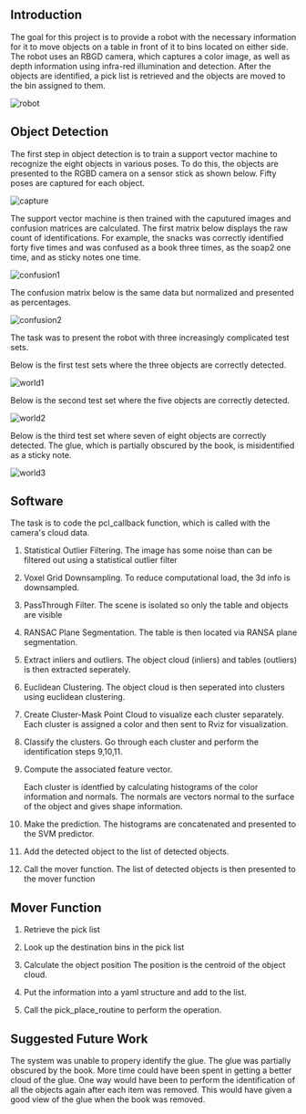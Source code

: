 ## Introduction

The goal for this project is to provide a robot with the necessary information for it to move objects on a table in front of it to bins located on either side.  The robot uses an RBGD camera, which captures a  color image, as well as depth information using infra-red illumination and detection.  After the objects are identified, a pick list is retrieved and the objects are moved to the bin assigned to them.

![robot](misc_images/robot.png)

## Object Detection

The first step in object detection is to train a support vector machine to recognize the eight objects in various poses.  To do this, the objects are presented to the RGBD camera on a sensor stick as shown below.  Fifty poses are captured for each object.

![capture](misc_images/capture_features.png)

The support vector machine is then trained with the caputured images and confusion matrices are calculated.  The first matrix below displays the raw count of identifications.  For example, the snacks was correctly identified forty five times and was confused as a book three times, as the soap2 one time, and as sticky notes one time.



![confusion1](misc_images/confusion1.png)

The confusion matrix below is the same data but normalized and presented as percentages.

![confusion2](misc_images/confusion2.png)


The task was to present the robot with three increasingly complicated test sets.


Below is the first test sets where the three objects are correctly detected.

![world1](misc_images/world_1.png)

Below is the second test set where the five objects are correctly detected.

![world2](misc_images/world_2.png)

Below is the third test set where seven of eight objects are correctly detected.  The glue, which is partially obscured by the book, is misidentified as a sticky note.

![world3](misc_images/world_3.png)


## Software

The task is to code the pcl_callback function, which is called with the camera's cloud data.

1.  Statistical Outlier Filtering.  The image has some noise than can be filtered out using a statistical outlier filter
    
2.  Voxel Grid Downsampling.  To reduce computational load, the 3d info is downsampled.
    
3.  PassThrough Filter.  The scene is isolated so only the table and objects are visible
    
4.  RANSAC Plane Segmentation.  The table is then located via RANSA plane segmentation.
    
5.  Extract inliers and outliers.  The object cloud (inliers) and tables (outliers) is then extracted seperately.
    
6.  Euclidean Clustering.  The object cloud is then seperated into clusters using euclidean clustering.
    
7.  Create Cluster-Mask Point Cloud to visualize each cluster separately.  Each cluster is assigned a color and then sent to Rviz for visualization.
    
8.  Classify the clusters.  Go through each cluster and perform the identification steps 9,10,11.
    

9. Compute the associated feature vector.

    Each cluster is identfied by calculating histograms of the color information and normals.  The normals are vectors normal to the surface of the object and gives shape information.  

10. Make the prediction.  The histograms are concatenated and presented to the SVM predictor.


11. Add the detected object to the list of detected objects.

12.  Call the mover function.  The list of detected objects is then presented to the mover function

## Mover Function
    
1.  Retrieve the pick list

2.  Look up the destination bins in the pick list

3.  Calculate the object position
    The position is the centroid of the object cloud.
    
4.  Put the information into a yaml structure and add to the list.

5.  Call the pick_place_routine to perform the operation.

## Suggested Future Work

The system was unable to propery identify the glue.   The glue was partially obscured by the book.  More time could have been spent in getting a better cloud of the glue.  One way would have been to perform the identification of all the objects again after each item was removed.  This would have given a good view of the glue when the book was removed.



